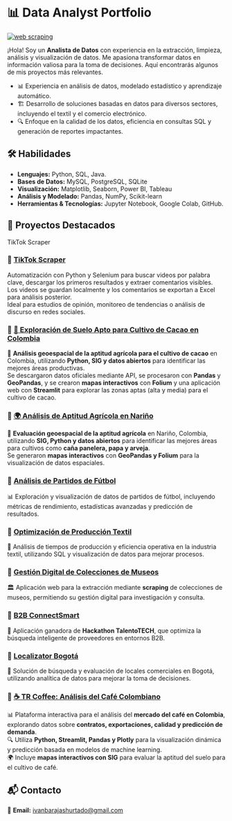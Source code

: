 # 📊 Data Analyst Portfolio

[![web scraping](https://img.shields.io/badge/Análisis%20de%20Datos-blue?style=for-the-badge)](https://github.com/ibarajas248/datosportafolio)

¡Hola! Soy un **Analista de Datos** con experiencia en la extracción, limpieza, análisis y visualización de datos. Me apasiona transformar datos en información valiosa para la toma de decisiones. Aquí encontrarás algunos de mis proyectos más relevantes.

- 📊 Experiencia en análisis de datos, modelado estadístico y aprendizaje automático.
- 🏗️ Desarrollo de soluciones basadas en datos para diversos sectores, incluyendo el textil y el comercio electrónico.
- 🔍 Enfoque en la calidad de los datos, eficiencia en consultas SQL y generación de reportes impactantes.

## 🛠️ Habilidades
- **Lenguajes:** Python, SQL, Java.
- **Bases de Datos:** MySQL, PostgreSQL, SQLite
- **Visualización:** Matplotlib, Seaborn, Power BI, Tableau
- **Análisis y Modelado:** Pandas, NumPy, Scikit-learn
- **Herramientas & Tecnologías:** Jupyter Notebook, Google Colab, GitHub.
  

## 📂 Proyectos Destacados


TikTok Scraper

### 📌 [ TikTok Scraper](https://github.com/ibarajas248/scraping-tik-tok)  

Automatización con Python y Selenium para buscar videos por palabra clave, descargar los primeros resultados y extraer comentarios visibles.  
Los videos se guardan localmente y los comentarios se exportan a Excel para análisis posterior.  
Ideal para estudios de opinión, monitoreo de tendencias o análisis de discurso en redes sociales.


### 📌 [🌱 Exploración de Suelo Apto para Cultivo de Cacao en Colombia](https://github.com/ibarajas248/cacao)  

🍫 **Análisis geoespacial de la aptitud agrícola para el cultivo de cacao** en Colombia, utilizando **Python, SIG y datos abiertos** para identificar las mejores áreas productivas.  
Se descargaron datos oficiales mediante API, se procesaron con **Pandas** y **GeoPandas**, y se crearon **mapas interactivos** con **Folium** y una aplicación web con **Streamlit** para explorar las zonas aptas (alta y media) para el cultivo de cacao.  



### 📌 [🌍 Análisis de Aptitud Agrícola en Nariño](https://github.com/ibarajas248/proyecto-aptitud-agricola)  
🚜 **Evaluación geoespacial de la aptitud agrícola** en Nariño, Colombia, utilizando **SIG, Python y datos abiertos** para identificar las mejores áreas para cultivos como **caña panelera, papa y arveja**.  
Se generaron **mapas interactivos** con **GeoPandas y Folium** para la visualización de datos espaciales.  


### 📌 [Análisis de Partidos de Fútbol](https://rendimientodeportivo-ba5hznk7mu4c6gvfgwhhve.streamlit.app/)
📊 Exploración y visualización de datos de partidos de fútbol, incluyendo métricas de rendimiento, estadísticas avanzadas y predicción de resultados.  



### 📌 [Optimización de Producción Textil](https://tiemposappuccionkhushi-5z.streamlit.app/)
🧵 Análisis de tiempos de producción y eficiencia operativa en la industria textil, utilizando SQL y visualización de datos para mejorar procesos.  



### 📌 [Gestión Digital de Colecciones de Museos](https://github.com/ibarajas248/coleccion-thyssen-bornemisza_)  
🏛️ Aplicación web para la extracción mediante **scraping** de colecciones de museos, permitiendo su gestión digital para investigación y consulta.  


### 📌 [B2B ConnectSmart](https://github.com/ibarajas248/b2b-ConnectSmart-hackaton)  
🤝 Aplicación ganadora de **Hackathon TalentoTECH**, que optimiza la búsqueda inteligente de proveedores en entornos B2B.  

### 📌 [Localizator Bogotá](https://github.com/ibarajas248/Hackathon-TalentoTECH-Locales-Comerciales)  
📍 Solución de búsqueda y evaluación de locales comerciales en Bogotá, utilizando analítica de datos para mejorar la toma de decisiones.  

### 📌 [☕ TR Coffee: Análisis del Café Colombiano](https://trcoffe.streamlit.app/)  
📊 Plataforma interactiva para el análisis del **mercado del café en Colombia**, explorando datos sobre **contratos, exportaciones, calidad y predicción de demanda**.  
🔍 Utiliza **Python, Streamlit, Pandas y Plotly** para la visualización dinámica y predicción basada en modelos de machine learning.  
🌍 Incluye **mapas interactivos con SIG** para evaluar la aptitud del suelo para el cultivo de café.  




## 📬 Contacto
📧 **Email:** ivanbarajashurtado@gmail.com 



